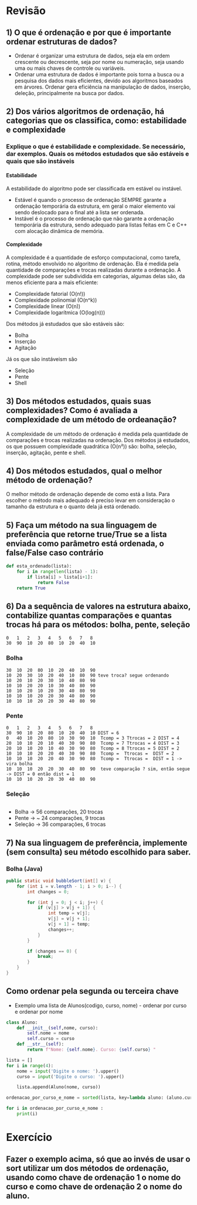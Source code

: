 # Revisão

## 1) O que é ordenação e por que é importante ordenar estruturas de dados?
* Ordenar é organizar uma estrutura de dados, seja ela em ordem crescente ou decrescente, seja por nome ou numeração, seja usando uma ou mais chaves de controle ou variáveis.
* Ordenar uma estrutura de dados é importante pois torna a busca ou a pesquisa dos dados mais eficientes, devido aos algoritmos baseados em árvores. Ordenar gera eficiência na manipulação de dados, inserção, deleção, principalmente na busca por dados.

## 2) Dos vários algoritmos de ordenação, há categorias que os classifica, como: estabilidade e complexidade
### Explique o que é estabilidade e complexidade. Se necessário, dar exemplos. Quais os métodos estudados que são estáveis e quais que são instáveis
#### Estabilidade
A estabilidade do algoritmo pode ser classificada em estável ou instável.
* Estável é quando o processo de ordenação SEMPRE garante a ordenação temporária da estrutura, em geral o maior elemento vai sendo deslocado para o final até a lista ser ordenada.
* Instável é o processo de ordenação que não garante a ordenação temporária da estrutura, sendo adequado para listas feitas em C e C++ com alocação dinâmica de memória.
#### Complexidade
A complexidade é a quantidade de esforço computacional, como tarefa, rotina, método envolvido no algoritmo de ordenação. Ela é medida pela quantidade de comparações e trocas realizadas durante a ordenação. A complexidade pode ser subdividida em categorias, algumas delas são, da menos eficiente para a mais eficiente:
* Complexidade fatorial (O(n!))
* Complexidade polinomial (O(n^k))
* Complexidade linear (O(n))
* Complexidade logarítmica (O(log(n)))

Dos métodos já estudados que são estáveis são:
* Bolha
* Inserção
* Agitação

Já os que são instáveism são
* Seleção
* Pente
* Shell

## 3) Dos métodos estudados, quais suas complexidades? Como é avaliada a complexidade de um método de ordeanação?
A complexidade de um método de ordenação é medida pela quantidade de comparações e trocas realizadas na ordenação. Dos métodos já estudados, os que possuem complexidade quadrática (O(n²)) são: bolha, seleção, inserção, agitação, pente e shell.

## 4) Dos métodos estudados, qual o melhor método de ordenação?
O melhor método de ordenação depende de como está a lista. Para escolher o método mais adequado é preciso levar em consideração o tamanho da estrutura e o quanto dela já está ordenado.

## 5) Faça um método na sua linguagem de preferência que retorne true/True se a lista enviada como parâmetro está ordenada, o false/False caso contrário
```py
def esta_ordenado(lista):
    for i in range(len(lista) - 1):
        if lista[i] > lista[i+1]:
            return False
    return True
```
## 6) Da a sequência de valores na estrutura abaixo, contabilize quantas comparações e quantas trocas há para os métodos: bolha, pente, seleção
```
0   1   2   3   4   5   6   7   8
30  90  10  20  80  10  20  40  10 
```
### Bolha
```
30  10  20  80  10  20  40  10  90
10  20  30  10  20  40  10  80  90 teve troca? segue ordenando
10  20  10  20  30  10  40  80  90
10  10  20  20  10  30  40  80  90
10  10  20  10  20  30  40  80  90
10  10  10  20  20  30  40  80  90
10  10  10  20  20  30  40  80  90
```

### Pente
```
0   1   2   3   4   5   6   7   8
30  90  10  20  80  10  20  40  10 DIST = 6
0   40  10  20  80  10  30  90  10  Tcomp = 3 Ttrocas = 2 DIST = 4
20  10  10  20  10  40  30  90  80  Tcomp = 7 Ttrocas = 4 DIST = 3 
20  10  10  20  10  40  30  90  80  Tcomp = 8 Ttrocas = 5 DIST = 2
10  10  10  20  20  40  30  90  80  Tcomp =  Ttrocas =  DIST = 2
10  10  10  20  20  40  30  90  80  Tcomp =  Ttrocas =  DIST = 1 -> vira bolha
10  10  10  20  20  30  40  80  90  teve comparação ? sim, então segue -> DIST = 0 então dist = 1
10  10  10  20  20  30  40  80  90  
```
### Seleção
```

```
* Bolha → 56 comparações, 20 trocas
* Pente → ~ 24 comparações, 9 trocas
* Seleção → 36 comparações, 6 trocas

## 7) Na sua linguagem de preferência, implemente (sem consulta) seu método escolhido para saber.
### Bolha (Java)
```java
public static void bubbleSort(int[] v) {
    for (int i = v.length - 1; i > 0; i--) {
        int changes = 0;

        for (int j = 0; j < i; j++) {
            if (v[j] > v[j + 1]) {
                int temp = v[j];
                v[j] = v[j + 1];
                v[j + 1] = temp;
                changes++;
            }
        }

        if (changes == 0) {
            break;
        }
    }
}
```

## Como ordenar pela segunda ou terceira chave
* Exemplo uma lista de Alunos(codigo, curso, nome) - ordenar por curso e ordenar por nome
```py
class Aluno:
    def __init__(self,nome, curso):
        self.nome = nome
        self.curso = curso
    def __str__(self):
        return f"Nome: {self.nome}. Curso: {self.curso} "

lista = []
for i in range(4):
    nome = input('Digite o nome: ').upper()
    curso = input('Digite o curso: ').upper()

    lista.append(Aluno(nome, curso))

ordenacao_por_curso_e_nome = sorted(lista, key=lambda aluno: (aluno.curso, aluno.nome))

for i in ordenacao_por_curso_e_nome :
    print(i)
```
# Exercício
## Fazer o exemplo acima, só que ao invés de usar o sort utilizar um dos métodos de ordenação, usando como chave de ordenação 1 o nome do curso e como chave de ordenação 2 o nome do aluno.
